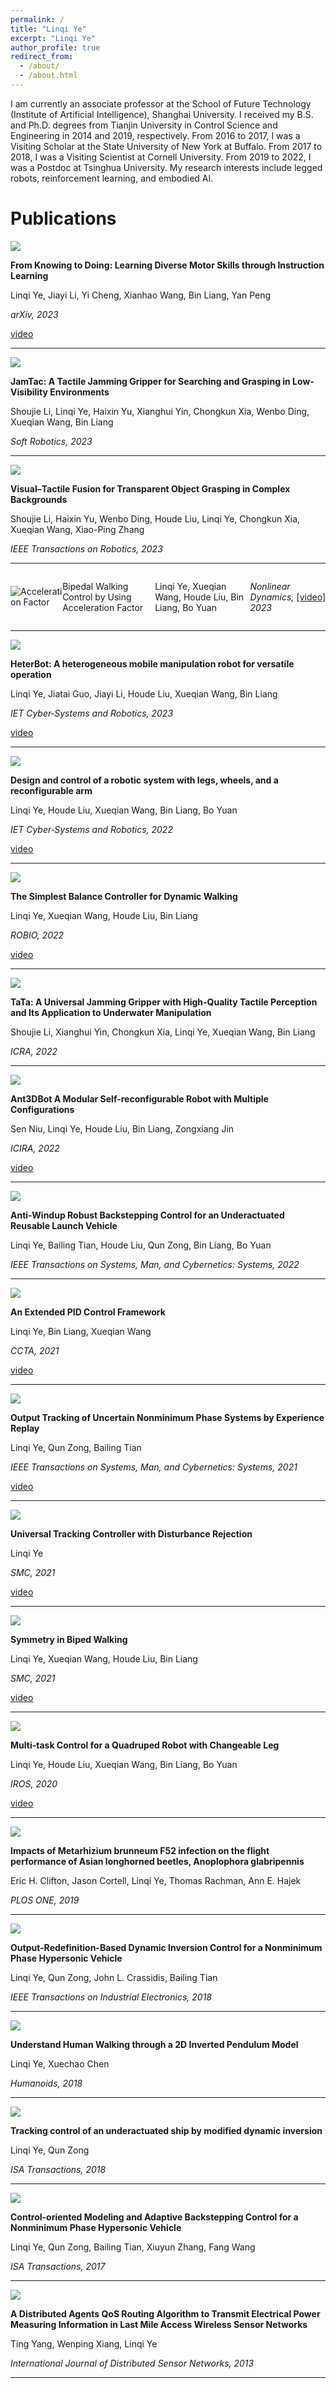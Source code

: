 ```yaml
---
permalink: /
title: "Linqi Ye"
excerpt: "Linqi Ye"
author_profile: true
redirect_from: 
  - /about/
  - /about.html
---
```


I am currently an associate professor at the School of Future Technology (Institute of Artificial Intelligence), Shanghai University. I received my B.S. and Ph.D. degrees from Tianjin University in Control Science and Engineering in 2014 and 2019, respectively. 
From 2016 to 2017, I was a Visiting Scholar at the State University of New York at Buffalo. From 2017 to 2018, I was a Visiting Scientist at Cornell University. From 2019 to 2022, I was a Postdoc at Tsinghua University. My research interests include legged robots, reinforcement learning, and embodied AI.

Publications
======
<img src='/images/instruction learning.png'>

**From Knowing to Doing: Learning Diverse Motor Skills through Instruction Learning**  

Linqi Ye, Jiayi Li, Yi Cheng, Xianhao Wang, Bin Liang, Yan Peng  

*arXiv, 2023*  

[video](https://www.bilibili.com/video/BV1xV411A7hh/)

------
<img src='/images/JamTac.png'>

**JamTac: A Tactile Jamming Gripper for Searching and Grasping in Low-Visibility Environments**  

Shoujie Li, Linqi Ye, Haixin Yu, Xianghui Yin, Chongkun Xia, Wenbo Ding, Xueqian Wang, Bin Liang  

*Soft Robotics, 2023*

------
<img src='/images/transparent grasp.jpg'>

**Visual–Tactile Fusion for Transparent Object Grasping in Complex Backgrounds**  

Shoujie Li, Haixin Yu, Wenbo Ding, Houde Liu, Linqi Ye, Chongkun Xia, Xueqian Wang, Xiao-Ping Zhang  

*IEEE Transactions on Robotics, 2023*

------
<html>
<head>
<style>
.container {
  display: flex;
  align-items: center;
}

.image {
  width: 200px;  /* 你可以根据需要调整这个数值 */
  height: auto;  /* 这样设置可以保持图片的原始宽高比 */
  margin-right: 20px;  /* 调整你需要的间隔 */
}
</style>
</head>
<body>

<div class="container">
  <img class="image" src="/images/acceleration factor.jpg" alt="Acceleration Factor">
  <p>Bipedal Walking Control by Using Acceleration Factor</p>
  <p>Linqi Ye, Xueqian Wang, Houde Liu, Bin Liang, Bo Yuan</p>
  <p><em>Nonlinear Dynamics, 2023</em></p>
  <p><a href="https://www.bilibili.com/video/BV15V4y187Hn/">[video]</a></p>
</div>

</body>
</html>

------
<img src='/images/heterbot.png'>

**HeterBot: A heterogeneous mobile manipulation robot for versatile operation**

Linqi Ye, Jiatai Guo, Jiayi Li, Houde Liu, Xueqian Wang, Bin Liang

*IET Cyber‐Systems and Robotics, 2023*

[video](https://www.bilibili.com/video/BV1RV411M7JJ/?vd_source=25bf190003ff1ebd36e7649d3641e141)

------
<img src='/images/acceleration factor.png'>

**Design and control of a robotic system with legs, wheels, and a reconfigurable arm**

Linqi Ye, Houde Liu, Xueqian Wang, Bin Liang, Bo Yuan

*IET Cyber‐Systems and Robotics, 2022*

[video](https://www.bilibili.com/video/BV1A44y1Z7LB/)

------
<img src='/images/sbc.png'>

**The Simplest Balance Controller for Dynamic Walking**

Linqi Ye, Xueqian Wang, Houde Liu, Bin Liang

*ROBIO, 2022*

[video](https://www.bilibili.com/video/BV1P84y1i7ah/)

------
<img src='/images/tata.png'>

**TaTa: A Universal Jamming Gripper with High-Quality Tactile Perception and Its Application to Underwater Manipulation**

Shoujie Li, Xianghui Yin, Chongkun Xia, Linqi Ye, Xueqian Wang, Bin Liang

*ICRA, 2022*

------
<img src='/images/antbot.png'>

**Ant3DBot A Modular Self-reconfigurable Robot with Multiple Configurations**

Sen Niu, Linqi Ye, Houde Liu, Bin Liang, Zongxiang Jin

*ICIRA, 2022*

[video](https://www.bilibili.com/video/BV1Ro4y1V768/?spm_id_from=333.999.0.0)

------
<img src='/images/OBI.png'>

**Anti-Windup Robust Backstepping Control for an Underactuated Reusable Launch Vehicle**

Linqi Ye, Bailing Tian, Houde Liu, Qun Zong, Bin Liang, Bo Yuan

*IEEE Transactions on Systems, Man, and Cybernetics: Systems, 2022*

------
<img src='/images/EPID.png'>

**An Extended PID Control Framework**

Linqi Ye, Bin Liang, Xueqian Wang

*CCTA, 2021*

[video](https://www.bilibili.com/video/BV1164y1Q7Ev/?vd_source=25bf190003ff1ebd36e7649d3641e141)

------
<img src='/images/experience replay.png'>

**Output Tracking of Uncertain Nonminimum Phase Systems by Experience Replay**

Linqi Ye, Qun Zong, Bailing Tian

*IEEE Transactions on Systems, Man, and Cybernetics: Systems, 2021*

[video]()

------
<img src='/images/UTC.png'>

**Universal Tracking Controller with Disturbance Rejection**

Linqi Ye

*SMC, 2021*

[video](https://www.bilibili.com/video/BV1mb4y1y7vJ/)

------
<img src='/images/symmetry.png'>

**Symmetry in Biped Walking**

Linqi Ye, Xueqian Wang, Houde Liu, Bin Liang

*SMC, 2021*

[video](https://www.bilibili.com/video/BV18f4y1E7ru/)

------
<img src='/images/iros.png'>

**Multi-task Control for a Quadruped Robot with Changeable Leg**

Linqi Ye, Houde Liu, Xueqian Wang, Bin Liang, Bo Yuan

*IROS, 2020*

[video](https://www.bilibili.com/video/BV1rK411K7Si/)

------
<img src='/images/mill.jpg'>

**Impacts of Metarhizium brunneum F52 infection on the flight performance of Asian longhorned beetles, Anoplophora glabripennis**

Eric H. Clifton, Jason Cortell, Linqi Ye, Thomas Rachman, Ann E. Hajek

*PLOS ONE, 2019*

------
<img src='/images/tie.png'>

**Output-Redefinition-Based Dynamic Inversion Control for a Nonminimum Phase Hypersonic Vehicle**

Linqi Ye, Qun Zong, John L. Crassidis, Bailing Tian

*IEEE Transactions on Industrial Electronics, 2018*

------
<img src='/images/humanoids.png'>

**Understand Human Walking through a 2D Inverted Pendulum Model**

Linqi Ye, Xuechao Chen

*Humanoids, 2018*

------
<img src='/images/ship.png'>

**Tracking control of an underactuated ship by modified dynamic inversion**

Linqi Ye, Qun Zong

*ISA Transactions, 2018*

------
<img src='/images/hsv.png'>

**Control-oriented Modeling and Adaptive Backstepping Control for a Nonminimum Phase Hypersonic Vehicle**

Linqi Ye, Qun Zong, Bailing Tian, Xiuyun Zhang, Fang Wang

*ISA Transactions, 2017*

------
<img src='/images/QoS.png'>

**A Distributed Agents QoS Routing Algorithm to Transmit Electrical Power Measuring Information in Last Mile Access Wireless Sensor Networks**

Ting Yang, Wenping Xiang, Linqi Ye

*International Journal of Distributed Sensor Networks, 2013*

------